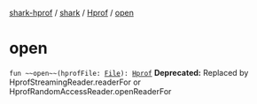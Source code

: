 [shark-hprof](../../index.md) / [shark](../index.md) / [Hprof](index.md) / [open](./open.md)

# open

`fun ~~open~~(hprofFile: `[`File`](https://docs.oracle.com/javase/6/docs/api/java/io/File.html)`): `[`Hprof`](index.md)
**Deprecated:** Replaced by HprofStreamingReader.readerFor or HprofRandomAccessReader.openReaderFor

